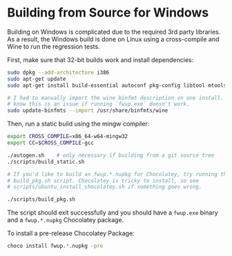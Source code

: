 # Building from Source for Windows

Building on Windows is complicated due to the required 3rd party libraries.
As a result, the Windows build is done on Linux using a cross-compile and
Wine to run the regression tests.

First, make sure that 32-bit builds work and install dependencies:

```sh
sudo dpkg --add-architecture i386
sudo apt-get update
sudo apt-get install build-essential autoconf pkg-config libtool mtools unzip wine wine-binfmt gcc-mingw-w64-x86-64

# I had to manually import the wine binfmt description on one install. You'll
# know this is an issue if running `fwup.exe` doesn't work.
sudo update-binfmts --import /usr/share/binfmts/wine
```

Then, run a static build using the mingw compiler:

```sh
export CROSS_COMPILE=x86_64-w64-mingw32
export CC=$CROSS_COMPILE-gcc

./autogen.sh    # only necessary if building from a git source tree
./scripts/build_static.sh

# If you'd like to build an fwup.*.nupkg for Chocolatey, try running the
# build_pkg.sh script. Chocolatey is tricky to install, so see
# scripts/ubuntu_install_chocolatey.sh if something goes wrong.

./scripts/build_pkg.sh
```

The script should exit successfully and you should have a `fwup.exe` binary and a `fwup.*.nupkg` Chocolatey package.

To install a pre-release Chocolatey Package:

```sh
choco install fwup.*.nupkg -pre
```
